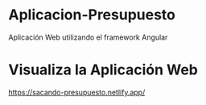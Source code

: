 # Aplicacion-Presupuesto
Aplicación Web utilizando el framework Angular
# Visualiza la Aplicación Web
https://sacando-presupuesto.netlify.app/
